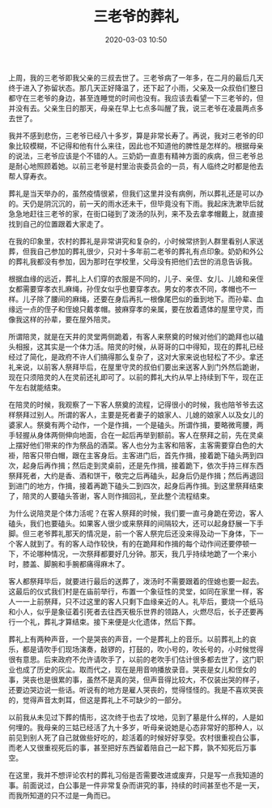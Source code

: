 ﻿---
layout: post
title: 三老爷的葬礼
date: 2020-03-03 10:50
categories: essay
tags: 杂谈 故乡
---

上周，我的三老爷即我父亲的三叔去世了。三老爷病了一年多，在二月的最后几天终于进入了弥留状态。那几天正好降温了，还下起了小雨，父亲及一众叔伯们整日都守在三老爷的身边，甚至连睡觉的时间也没有。我应该去看望一下三老爷的，但并没有去。父亲生日的那天，母亲在早上七点多叫醒了我，说三老爷在凌晨两点多去世了。

我并不感到悲伤，三老爷已经八十多岁，算是非常长寿了。再说，我对三老爷的印象比较模糊，不记得和他有什么来往，因此也不知道他的脾性是怎样的。根据母亲的说法，三老爷应该是个不错的人。三奶奶一直患有精神方面的疾病，但三老爷总是耐心地照顾着她。以前三老爷是村里治丧委员会的一员，有人临终之时都是他去帮人穿寿衣。

葬礼是当天举办的，虽然疫情很紧，但我们这里并没有病例，所以葬礼还是可以办的。天仍是阴沉沉的，前一天的雨水还未干，但毕竟没有下雨。我起床洗漱毕后就急急地赶往三老爷的家，在街口碰到了泼汤的队列，来不及去拿孝帽戴上，就直接找到自己的位置跟着大家走了。

在我的印象里，农村的葬礼是非常讲究和复杂的，小时候常挤到人群里看别人家送葬，但我自己参加的葬礼很少，只对十多年前二老爷的葬礼有点印象。奶奶和外公的葬礼我都没有参加，因为那时在学校里，父母没有把他们去世的消息告诉我。

根据血缘的远近，葬礼上人们穿的衣服是不同的，儿子、亲侄、女儿、儿媳和亲侄女都需要穿孝衣扎麻绳，孙侄女似乎也要穿孝衣。男女的孝衣不同，孝帽也不一样。儿子除了腰间的麻绳，还要在身后再扎一根像尾巴似的垂到地下。而孙辈、血缘远一点的侄子和侄媳只戴孝帽。披麻穿孝的亲属，要在放着遗体的屋里守灵，而像我这样的孙辈，要在屋外陪灵。

所谓陪灵，就是在天井的灵堂两侧跪着，有客人来祭奠的时候对他们的跪拜也以磕头相报，这其实是一个体力活。陪灵的时候，从哥哥的口中得知，现在的葬礼已经经过了简化，是政府不许人们搞得那么复杂了，这对大家来说也轻松了不少。拿还礼来说，以前客人祭拜毕后，在屋里守灵的叔伯们要出来送客人到门外然后跪谢，现在只须陪灵的人在灵前还礼即可了。以前的葬礼大约从早上持续到下午，现在正午左右就能结束。

在陪灵的时候，我观察了一下客人祭奠的流程，记得很小的时候，我也陪爷爷去这样祭拜过别人。所谓的客人，主要是死者妻子的娘家人、儿媳的娘家人以及女儿的婆家人。祭奠有两个动作，一个是作揖，一个是磕头。所谓作揖，要略微弯腰，两手轻握从身体两侧伸向地面，合在一起后再举到额前。客人在祭拜之前，先在灵桌上摆好他们带来的作为祭品的酒菜。客人也分为主客和陪客，主客需要穿白色的大褂，陪客只带白帽，跟在主客身后。主客进门后，首先作揖，接着跪下磕头两到四次，起身后再作揖；然后走到灵桌前，还是先作揖，接着跪下，依次手持三样东西祭拜死者，大约是香、酒和饼干，敬完之后再磕头，起身后仍是作揖；然后再退回到进门的地方，作揖，接着再跪下磕头二到四次，起身后再作揖。到这里祭拜结束了，陪灵的人要磕头答谢，客人则作揖回礼，至此整个流程结束。

为什么说陪灵是个体力活呢？在客人祭拜的时候，我们要一直弓身跪在旁边，客人磕头，我们也要磕头。如果客人很少或来祭拜的间隔较大，还可以起身舒展一下手脚。但三老爷葬礼那天的情况是，前一个客人祭完后还没来得及动一下身体，下一个客人就到了。有的客人动作较快，有的在跪拜和作揖的每个动作间还要停顿一下，不论哪种情况，一次祭拜都要好几分钟。那天，我几乎持续地跪了一个来小时，膝盖、脚腕和手腕都痛得麻木了。

客人都祭拜毕后，就要进行最后的送葬了，泼汤时不需要跟着的侄媳也要一起去。这最后的仪式我们村是在庙前举行，布置一个象征性的灵堂，如同在家里一样，客人一一上前祭拜，只不过这里的客人只剩下血缘亲近的人。礼毕后，要烧一个纸马和小人，似乎是象征着引死者去往西天极乐世界的领路人，火燃尽后，长子还要再行一个礼，葬礼才算结束。接下来便是火化遗体，然后下葬。

葬礼上有两种声音，一个是哭丧的声音，一个是葬礼上的音乐。以前葬礼上的哀乐，都是请吹手们现场演奏，敲锣的，打鼓的，吹小号的，吹长号的，小时候觉得很有意思。后来政府不允许请吹手了，以前的老吹手们估计很多都去世了，这门职业也成了历史的灰尘。取而代之，现在是用音响播放录音。哭丧是女儿和侄女的事，哭丧也是很累的事，虽然不是真的哭，但声音得比较大，不仅装出哭的样子，还要边哭边说一些话。听说有的地方是雇人哭丧的，觉得怪怪的。我是不喜欢哭丧的，觉得声音太刺耳，但这是葬礼上不可缺少的一部分。

以前我从未见过下葬的情形，这次终于也去了坟地，见到了墓是什么样的，人是如何埋的。我母亲的三姑已经活了九十多岁，听母亲说她是心态非常好的那种人，以前见到别人死了自己就做些好吃的，趁活着的时候好好享受。农村很重视白公事，而老人又很重视死后的事，甚至把好东西留着陪自己一起下葬，孰不知死后万事空。

在这里，我并不想评论农村的葬礼习俗是否需要改进或废弃，只是写一点我知道的事。前面说过，白公事是一件非常复杂而讲究的事，持续的时间甚至也不是一天，而我所知道的只不过是一角而已。